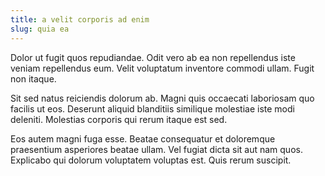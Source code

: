 ```yaml
---
title: a velit corporis ad enim
slug: quia ea
---
```


Dolor ut fugit quos repudiandae. Odit vero ab ea non repellendus iste veniam repellendus eum. Velit voluptatum inventore commodi ullam. Fugit non itaque.

Sit sed natus reiciendis dolorum ab. Magni quis occaecati laboriosam quo facilis ut eos. Deserunt aliquid blanditiis similique molestiae iste modi deleniti. Molestias corporis qui rerum itaque est sed.

Eos autem magni fuga esse. Beatae consequatur et doloremque praesentium asperiores beatae ullam. Vel fugiat dicta sit aut nam quos. Explicabo qui dolorum voluptatem voluptas est. Quis rerum suscipit.
